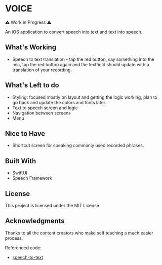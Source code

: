 # VOICE

⚠️ Work in Progress ⚠️


An iOS application to convert speech into text and text into speech. 

## What's Working
* Speech to text translation - tap the red button, say something into the mic, tap the red button again and the textfield should update with a translation of your recording.


## What's Left to do
* Styling: focused mostly on layout and getting the logic working, plan to go back and update the colors and fonts later. 
* Text to speech screen and logic
* Navigation between screens
* Menu 

## Nice to Have
* Shortcut screen for speaking commonly used recorded phrases. 

## Built With

* SwiftUI
* Speech Framework

## License

This project is licensed under the MIT License

## Acknowledgments

Thanks to all the content creators who make self teaching a much easier process. 

Referenced code:

* [speech-to-text](https://stackoverflow.com/a/53852267/12744917)